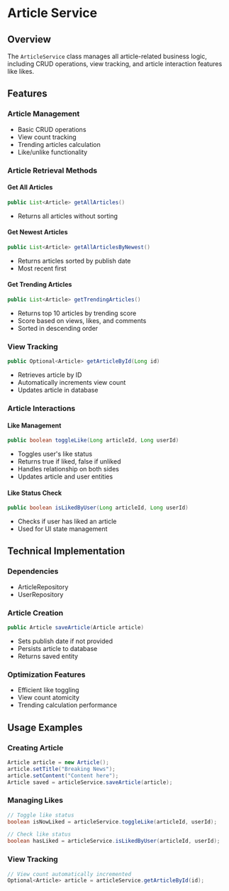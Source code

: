 # Article Service

## Overview
The `ArticleService` class manages all article-related business logic, including CRUD operations, view tracking, and article interaction features like likes.

## Features

### Article Management
- Basic CRUD operations
- View count tracking
- Trending articles calculation
- Like/unlike functionality

### Article Retrieval Methods

#### Get All Articles
```java
public List<Article> getAllArticles()
```
- Returns all articles without sorting

#### Get Newest Articles
```java
public List<Article> getAllArticlesByNewest()
```
- Returns articles sorted by publish date
- Most recent first

#### Get Trending Articles
```java
public List<Article> getTrendingArticles()
```
- Returns top 10 articles by trending score
- Score based on views, likes, and comments
- Sorted in descending order

### View Tracking
```java
public Optional<Article> getArticleById(Long id)
```
- Retrieves article by ID
- Automatically increments view count
- Updates article in database

### Article Interactions

#### Like Management
```java
public boolean toggleLike(Long articleId, Long userId)
```
- Toggles user's like status
- Returns true if liked, false if unliked
- Handles relationship on both sides
- Updates article and user entities

#### Like Status Check
```java
public boolean isLikedByUser(Long articleId, Long userId)
```
- Checks if user has liked an article
- Used for UI state management

## Technical Implementation

### Dependencies
- ArticleRepository
- UserRepository

### Article Creation
```java
public Article saveArticle(Article article)
```
- Sets publish date if not provided
- Persists article to database
- Returns saved entity

### Optimization Features
- Efficient like toggling
- View count atomicity
- Trending calculation performance

## Usage Examples

### Creating Article
```java
Article article = new Article();
article.setTitle("Breaking News");
article.setContent("Content here");
Article saved = articleService.saveArticle(article);
```

### Managing Likes
```java
// Toggle like status
boolean isNowLiked = articleService.toggleLike(articleId, userId);

// Check like status
boolean hasLiked = articleService.isLikedByUser(articleId, userId);
```

### View Tracking
```java
// View count automatically incremented
Optional<Article> article = articleService.getArticleById(id);
```
